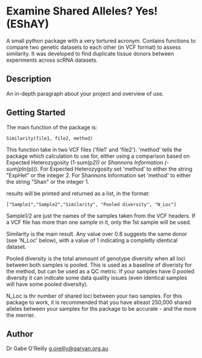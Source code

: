 # Examine Shared Alleles? Yes! (EShAY)

A small python package with a very tortured acronym. Contains functions to compare two genetic datasets to each other (in VCF format) to assess similarity.
It was developed to find duplicate tissue donors between experiments across scRNA datasets. 

## Description

An in-depth paragraph about your project and overview of use.

## Getting Started

The main function of the package is:
```
Similarity(file1, file2, method)
```
This function take in two VCF files ('file1' and 'file2').
'method' tells the package which calculation to use for, either using a comparison based on Expected Heterozygosity (1-sum(p*2)) or Shannons Information (-sum(p*ln(p))).
For Expected Heterozygosity set 'method' to either the string "ExpHet" or the integer 2.
For Shannons Information set 'method' to either the string "Shan" or the integer 1.

results will be printed and returned as a list, in the format:
```
["Sample1","Sample2","Similarity", "Pooled diversity", "N_Loc"]
```
Sample1/2 are just the names of the samples taken from the VCF headers. If a VCF file has more than one sample in it, only the 1st sample will be used. 

Similarity is the main result. Any value over 0.8 suggests the same donor (see 'N_Loc' below), with a value of 1 indicating a completly identical dataset.

Pooled diversity is the total ammount of genotype diversity when all loci between both samples is pooled. This is used as a baseline of diveristy for the method, but can be used as a QC metric. If your samples have 0 pooled diversity it can indicate some data quality issues (even identical samples will have some pooled diversity).

N_Loc is thr number of shared loci between your two samples. For this package to work, it is recommended that you have atleast 250,000 shared alleles between your samples for ths package to be accurate - and the more the merrier. 

## Author

Dr Gabe O'Reilly
g.oreilly@garvan.org.au

